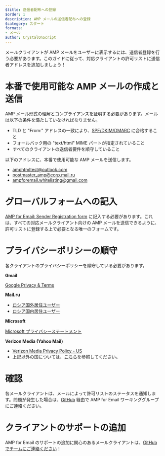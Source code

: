 ```yaml
---
$title: 送信者配布への登録
$order: 1
description: AMP メールの送信者配布への登録
$category: スタート
formats:
- メール
author: CrystalOnScript
---
```


メールクライアントが AMP メールをユーザーに表示するには、送信者登録を行う必要があります。このガイドに従って、対応クライアントの許可リストに送信者アドレスを追加しましょう！

# 本番で使用可能な AMP メールの作成と送信

AMP メール形式の理解とコンプライアンスを証明する必要があります。メールは以下の条件を満たしていなければなりません。

- TLD と "From:" アドレスの一致により、[SPF/DKIM/DMARC](https://support.google.com/a/answer/33786?hl=en) に合格すること
- フォールバック用の "text/html" MIME パートが指定されていること
- すべてのクライアントの送信者要件を順守していること

以下のアドレスに、本番で使用可能な AMP メールを送信します。

- amphtmltest@outlook.com
- postmaster_amp@corp.mail.ru
- ampforemail.whitelisting@gmail.com

# グローバルフォームへの記入

[AMP for Email: Sender Registration form](https://docs.google.com/forms/d/e/1FAIpQLSdso95e7UDLk_R-bnpzsAmuUMDQEMUgTErcfGGItBDkghHU2A/viewform?gxids=7628) に記入する必要があります。これは、すべての対応メールクライアント向けの AMP メールを送信できるように、許可リストに登録する上で必要となる唯一のフォームです。

# プライバシーポリシーの順守

各クライアントのプライバシーポリシーを順守している必要があります。

**Gmail**

[Google Privacy & Terms](https://policies.google.com/privacy)

**Mail.ru**

- [ロシア国外居住ユーザー](https://help.mail.ru/engmail-help/privacy)
- [ロシア国内居住ユーザー](https://agent.mail.ru/legal/privacypolicy/en)

**Microsoft**

[Microsoft プライバシーステートメント](https://privacy.microsoft.com/en-us/privacystatement)

**Verizon Media (Yahoo Mail)**

- [Verizon Media Privacy Policy - US](https://www.verizonmedia.com/policies/us/en/verizonmedia/privacy/index.html)
- 上記以外の国については、[こちら](https://www.verizonmedia.com/policies/)を参照してください。

# 確認

各メールクライアントは、メールによって許可リストのステータスを通知します。問題が発生した場合は、[GitHub](https://github.com/ampproject/wg-amp4email) 経由で AMP for Email ワーキンググループにご連絡ください。

# クライアントのサポートの追加

AMP for Email のサポートの追加に関心のあるメールクライアントは、[GitHub でチームにご連絡ください](https://github.com/ampproject/wg-amp4email/)！
